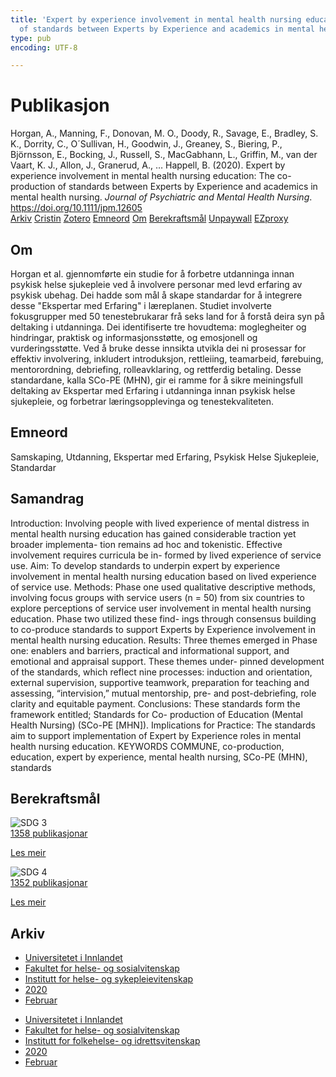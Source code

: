 ```yaml
---
title: 'Expert by experience involvement in mental health nursing education: The co-production
  of standards between Experts by Experience and academics in mental health nursing'
type: pub
encoding: UTF-8

---
```

<h1>Publikasjon</h1>
<article id="csl-bib-container-B88V8S6Z" class="csl-bib-container">
  <div class="csl-bib-body"> <div class="csl-entry">Horgan, A., Manning, F., Donovan, M. O., Doody, R., Savage, E., Bradley, S. K., Dorrity, C., O´Sullivan, H., Goodwin, J., Greaney, S., Biering, P., Björnsson, E., Bocking, J., Russell, S., MacGabhann, L., Griffin, M., van der Vaart, K. J., Allon, J., Granerud, A., … Happell, B. (2020). Expert by experience involvement in mental health nursing education: The co-production of standards between Experts by Experience and academics in mental health nursing. <i>Journal of Psychiatric and Mental Health Nursing</i>. <a href="https://doi.org/10.1111/jpm.12605">https://doi.org/10.1111/jpm.12605</a></div> </div>
  <div class="csl-bib-buttons">
    <a href="#taxonomy-article-B88V8S6Z" alt="archive" class="csl-bib-button">Arkiv</a>
    <a href="https://app.cristin.no/results/show.jsf?id=1798435" alt="Cristin" class="csl-bib-button">Cristin</a>
    <a href="http://zotero.org/groups/5881554/items/B88V8S6Z" alt="Zotero" class="csl-bib-button">Zotero</a>
    <a href="#keywords-article-B88V8S6Z" alt="keywords" class="csl-bib-button">Emneord</a>
    <a href="#about-article-B88V8S6Z" alt="about_pub" class="csl-bib-button">Om</a>
    <a href="#sdg-article-B88V8S6Z" alt="sdg" class="csl-bib-button">Berekraftsmål</a>
    <a href="https://cora.ucc.ie/bitstreams/ef02e21a-b219-4527-bc04-856f78018346/download" alt="Unpaywall" class="csl-bib-button">Unpaywall</a>
    <a href="https://cora.ucc.ie/bitstreams/ef02e21a-b219-4527-bc04-856f78018346/download" alt="EZproxy" class="csl-bib-button">EZproxy</a>
  </div>
  <div id="csl-bib-meta-container-B88V8S6Z"></div>
</article>
<div id="csl-bib-meta-B88V8S6Z" class="csl-bib-meta">
  <article id="about-article-B88V8S6Z" class="about_pub-article">
    <h1>Om</h1>
    Horgan et al. gjennomførte ein studie for å forbetre utdanninga innan psykisk helse sjukepleie ved å involvere personar med levd erfaring av psykisk ubehag. Dei hadde som mål å skape standardar for å integrere desse "Ekspertar med Erfaring" i læreplanen. Studiet involverte fokusgrupper med 50 tenestebrukarar frå seks land for å forstå deira syn på deltaking i utdanninga. Dei identifiserte tre hovudtema: moglegheiter og hindringar, praktisk og informasjonsstøtte, og emosjonell og vurderingsstøtte. Ved å bruke desse innsikta utvikla dei ni prosessar for effektiv involvering, inkludert introduksjon, rettleiing, teamarbeid, førebuing, mentorordning, debriefing, rolleavklaring, og rettferdig betaling. Desse standardane, kalla SCo-PE (MHN), gir ei ramme for å sikre meiningsfull deltaking av Ekspertar med Erfaring i utdanninga innan psykisk helse sjukepleie, og forbetrar læringsopplevinga og tenestekvaliteten.
  </article>
  <article id="keywords-article-B88V8S6Z" class="keywords-article">
    <h1>Emneord</h1>
    Samskaping, Utdanning, Ekspertar med Erfaring, Psykisk Helse Sjukepleie, Standardar
  </article>
  <article id="abstract-article-B88V8S6Z" class="abstract-article">
    <h1>Samandrag</h1>
    Introduction: Involving people with lived experience of mental distress in mental health nursing education has gained considerable traction yet broader implementa- tion remains ad hoc and tokenistic. Effective involvement requires curricula be in- formed by lived experience of service use. 
Aim: To develop standards to underpin expert by experience involvement in mental health nursing education based on lived experience of service use. 
Methods: Phase one used qualitative descriptive methods, involving focus groups with service users (n = 50) from six countries to explore perceptions of service user involvement in mental health nursing education. Phase two utilized these find- ings through consensus building to co-produce standards to support Experts by Experience involvement in mental health nursing education. 
Results: Three themes emerged in Phase one: enablers and barriers, practical and informational support, and emotional and appraisal support. These themes under- pinned development of the standards, which reflect nine processes: induction and orientation, external supervision, supportive teamwork, preparation for teaching and assessing, “intervision,” mutual mentorship, pre- and post-debriefing, role clarity and equitable payment. 
Conclusions: These standards form the framework entitled; Standards for Co- production of Education (Mental Health Nursing) (SCo-PE [MHN]). 
Implications for Practice: The standards aim to support implementation of Expert by Experience roles in mental health nursing education. 
KEYWORDS 
COMMUNE, co-production, education, expert by experience, mental health nursing, SCo-PE (MHN), standards
  </article>
  <article id="sdg-article-B88V8S6Z" class="sdg-article">
    <h1>Berekraftsmål</h1>
    <div class="sdg-container"><div id="sdg3" class="sdg">
        <img src="{{< params subfolder >}}images/sdg/sdg03_nn.png" class="image" alt="SDG 3">
        <div class="sdg-overlay">
          <a href="/nn/archive/?key=?sdg=3#archive" class="sdg-publication-count"><span>1358</span> publikasjonar</a>
          <p><a href="https://fn.no/om-fn/fns-baerekraftsmaal/god-helse-og-livskvalitet?lang=nno-NO" class="sdg-read-more">Les meir</a></p>
        </div>
      </div> <div id="sdg4" class="sdg">
        <img src="{{< params subfolder >}}images/sdg/sdg04_nn.png" class="image" alt="SDG 4">
        <div class="sdg-overlay">
          <a href="/nn/archive/?key=?sdg=4#archive" class="sdg-publication-count"><span>1352</span> publikasjonar</a>
          <p><a href="https://fn.no/om-fn/fns-baerekraftsmaal/god-utdanning?lang=nno-NO" class="sdg-read-more">Les meir</a></p>
        </div>
      </div></div>
  </article>
  <article id="taxonomy-article-B88V8S6Z" class="taxonomy-article">
    <h1>Arkiv</h1>
    <ul>
      <li>
        <a href="/nn/archive/?key=3DCRN523">Universitetet i Innlandet</a>
      </li>
      <li>
        <a href="/nn/archive/?key=IDKFS3MX">Fakultet for helse- og sosialvitenskap</a>
      </li>
      <li>
        <a href="/nn/archive/?key=GTV4ECMZ">Institutt for helse- og sykepleievitenskap</a>
      </li>
      <li>
        <a href="/nn/archive/?key=LNJIKLR2">2020</a>
      </li>
      <li>
        <a href="/nn/archive/?key=N8B9UQSD">Februar</a>
      </li>
    </ul>
    <ul>
      <li>
        <a href="/nn/archive/?key=3DCRN523">Universitetet i Innlandet</a>
      </li>
      <li>
        <a href="/nn/archive/?key=IDKFS3MX">Fakultet for helse- og sosialvitenskap</a>
      </li>
      <li>
        <a href="/nn/archive/?key=FJXE3Z8X">Institutt for folkehelse- og idrettsvitenskap</a>
      </li>
      <li>
        <a href="/nn/archive/?key=6ZJPMG9D">2020</a>
      </li>
      <li>
        <a href="/nn/archive/?key=ILE85RHP">Februar</a>
      </li>
    </ul>
  </article>
</div>
